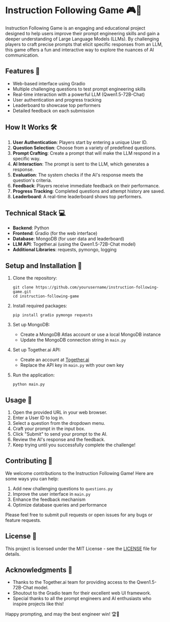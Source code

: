 # Instruction Following Game 🎮🧠

Instruction Following Game is an engaging and educational project designed to help users improve their prompt engineering skills and gain a deeper understanding of Large Language Models (LLMs). By challenging players to craft precise prompts that elicit specific responses from an LLM, this game offers a fun and interactive way to explore the nuances of AI communication.

## Features 🚀

- Web-based interface using Gradio
- Multiple challenging questions to test prompt engineering skills
- Real-time interaction with a powerful LLM (Qwen1.5-72B-Chat)
- User authentication and progress tracking
- Leaderboard to showcase top performers
- Detailed feedback on each submission

## How It Works 🛠️

1. **User Authentication**: Players start by entering a unique User ID.
2. **Question Selection**: Choose from a variety of predefined questions.
3. **Prompt Crafting**: Create a prompt that will make the LLM respond in a specific way.
4. **AI Interaction**: The prompt is sent to the LLM, which generates a response.
5. **Evaluation**: The system checks if the AI's response meets the question's criteria.
6. **Feedback**: Players receive immediate feedback on their performance.
7. **Progress Tracking**: Completed questions and attempt history are saved.
8. **Leaderboard**: A real-time leaderboard shows top performers.

## Technical Stack 💻

- **Backend**: Python
- **Frontend**: Gradio (for the web interface)
- **Database**: MongoDB (for user data and leaderboard)
- **LLM API**: Together.ai (using the Qwen1.5-72B-Chat model)
- **Additional Libraries**: requests, pymongo, logging

## Setup and Installation 🔧

1. Clone the repository:
   ```
   git clone https://github.com/yourusername/instruction-following-game.git
   cd instruction-following-game
   ```

2. Install required packages:
   ```
   pip install gradio pymongo requests
   ```

3. Set up MongoDB:
   - Create a MongoDB Atlas account or use a local MongoDB instance
   - Update the MongoDB connection string in `main.py`

4. Set up Together.ai API:
   - Create an account at [Together.ai](https://www.together.ai/)
   - Replace the API key in `main.py` with your own key

5. Run the application:
   ```
   python main.py
   ```

## Usage 🎯

1. Open the provided URL in your web browser.
2. Enter a User ID to log in.
3. Select a question from the dropdown menu.
4. Craft your prompt in the input box.
5. Click "Submit" to send your prompt to the AI.
6. Review the AI's response and the feedback.
7. Keep trying until you successfully complete the challenge!

## Contributing 🤝

We welcome contributions to the Instruction Following Game! Here are some ways you can help:

1. Add new challenging questions to `questions.py`
2. Improve the user interface in `main.py`
3. Enhance the feedback mechanism
4. Optimize database queries and performance

Please feel free to submit pull requests or open issues for any bugs or feature requests.

## License 📄

This project is licensed under the MIT License - see the [LICENSE](LICENSE) file for details.

## Acknowledgments 👏

- Thanks to the Together.ai team for providing access to the Qwen1.5-72B-Chat model.
- Shoutout to the Gradio team for their excellent web UI framework.
- Special thanks to all the prompt engineers and AI enthusiasts who inspire projects like this!

Happy prompting, and may the best engineer win! 🏆🎉
